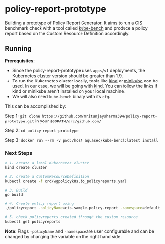 # policy-report-prototype
Building a prototype of Policy Report Generator. It aims to run a CIS benchmark check with a tool called [kube-bench](https://github.com/aquasecurity/kube-bench) and produce a policy report based on the Custom Resource Definition accordingly.

## Running

**Prerequisites**: 
* Since the policy-report-prototype uses `apps/v1` deployments, the Kubernetes cluster version should be greater than 1.9.
* To run the Kubernetes cluster locally, tools like [kind](https://kind.sigs.k8s.io/) or [minikube](https://minikube.sigs.k8s.io/docs/start/) can be used. In our case, we will be going with [kind](https://kind.sigs.k8s.io/). You can follow the links if kind or minikube aren't installed on your local machine.
* We will also need `kube-bench` binary with its `cfg`. 

This can be accomplished by: 

Step 1: `git clone https://github.com/mritunjaysharma394/policy-report-prototype.git` in your `$GOPATH/src/github.com/`

Step 2: `cd policy-report-prototype`

Step 3: `docker run --rm -v pwd:/host aquasec/kube-bench:latest install`

### Next Steps

```sh
# 1. create a local Kubernetes cluster
kind create cluster

# 2. create a CustomResourceDefinition
kubectl create -f crd/wgpolicyk8s.io_policyreports.yaml

# 3. Build
go build

# 4. Create policy report using
./policyreport -policyName=cis-sample-policy-report -namespace=default

# 5. check policyreports created through the custom resource
kubectl get policyreports
```
**Note**: Flags `-policyName` and `-namespace`are user configurable and can be changed by changing the variable on the right hand side. 
